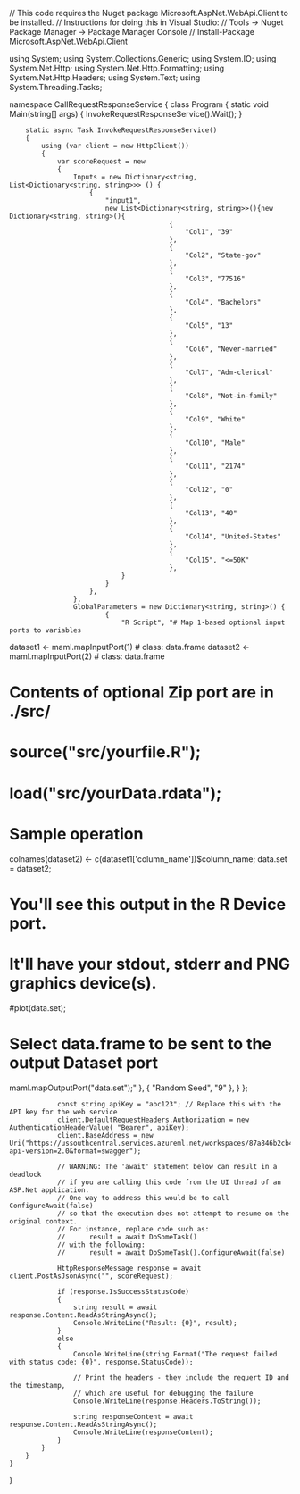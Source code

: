 // This code requires the Nuget package Microsoft.AspNet.WebApi.Client to be installed.
// Instructions for doing this in Visual Studio:
// Tools -> Nuget Package Manager -> Package Manager Console
// Install-Package Microsoft.AspNet.WebApi.Client

using System;
using System.Collections.Generic;
using System.IO;
using System.Net.Http;
using System.Net.Http.Formatting;
using System.Net.Http.Headers;
using System.Text;
using System.Threading.Tasks;

namespace CallRequestResponseService
{
    class Program
    {
        static void Main(string[] args)
        {
            InvokeRequestResponseService().Wait();
        }

        static async Task InvokeRequestResponseService()
        {
            using (var client = new HttpClient())
            {
                var scoreRequest = new
                {
                    Inputs = new Dictionary<string, List<Dictionary<string, string>>> () {
                        {
                            "input1",
                            new List<Dictionary<string, string>>(){new Dictionary<string, string>(){
                                            {
                                                "Col1", "39"
                                            },
                                            {
                                                "Col2", "State-gov"
                                            },
                                            {
                                                "Col3", "77516"
                                            },
                                            {
                                                "Col4", "Bachelors"
                                            },
                                            {
                                                "Col5", "13"
                                            },
                                            {
                                                "Col6", "Never-married"
                                            },
                                            {
                                                "Col7", "Adm-clerical"
                                            },
                                            {
                                                "Col8", "Not-in-family"
                                            },
                                            {
                                                "Col9", "White"
                                            },
                                            {
                                                "Col10", "Male"
                                            },
                                            {
                                                "Col11", "2174"
                                            },
                                            {
                                                "Col12", "0"
                                            },
                                            {
                                                "Col13", "40"
                                            },
                                            {
                                                "Col14", "United-States"
                                            },
                                            {
                                                "Col15", "<=50K"
                                            },
                                }
                            }
                        },
                    },
                    GlobalParameters = new Dictionary<string, string>() {
                            {
                                "R Script", "# Map 1-based optional input ports to variables
dataset1 <- maml.mapInputPort(1) # class: data.frame
dataset2 <- maml.mapInputPort(2) # class: data.frame

# Contents of optional Zip port are in ./src/
# source("src/yourfile.R");
# load("src/yourData.rdata");

# Sample operation
colnames(dataset2) <- c(dataset1['column_name'])$column_name;
data.set = dataset2;

# You'll see this output in the R Device port.
# It'll have your stdout, stderr and PNG graphics device(s).
#plot(data.set);

# Select data.frame to be sent to the output Dataset port
maml.mapOutputPort("data.set");"
                            },
                            {
                                "Random Seed", "9"
                            },
                    }
                };

                const string apiKey = "abc123"; // Replace this with the API key for the web service
                client.DefaultRequestHeaders.Authorization = new AuthenticationHeaderValue( "Bearer", apiKey);
                client.BaseAddress = new Uri("https://ussouthcentral.services.azureml.net/workspaces/87a846b2cb4c41679c975361f275e84e/services/5af4abb723024d46ae47c1aa6cdbe494/execute?api-version=2.0&format=swagger");

                // WARNING: The 'await' statement below can result in a deadlock
                // if you are calling this code from the UI thread of an ASP.Net application.
                // One way to address this would be to call ConfigureAwait(false)
                // so that the execution does not attempt to resume on the original context.
                // For instance, replace code such as:
                //      result = await DoSomeTask()
                // with the following:
                //      result = await DoSomeTask().ConfigureAwait(false)

                HttpResponseMessage response = await client.PostAsJsonAsync("", scoreRequest);

                if (response.IsSuccessStatusCode)
                {
                    string result = await response.Content.ReadAsStringAsync();
                    Console.WriteLine("Result: {0}", result);
                }
                else
                {
                    Console.WriteLine(string.Format("The request failed with status code: {0}", response.StatusCode));

                    // Print the headers - they include the requert ID and the timestamp,
                    // which are useful for debugging the failure
                    Console.WriteLine(response.Headers.ToString());

                    string responseContent = await response.Content.ReadAsStringAsync();
                    Console.WriteLine(responseContent);
                }
            }
        }
    }
}


